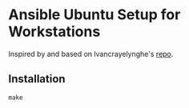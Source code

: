 # Ansible Ubuntu Setup for Workstations

Inspired by and based on lvancrayelynghe's [repo](https://github.com/lvancrayelynghe/ansible-ubuntu).


## Installation

```
make
```
